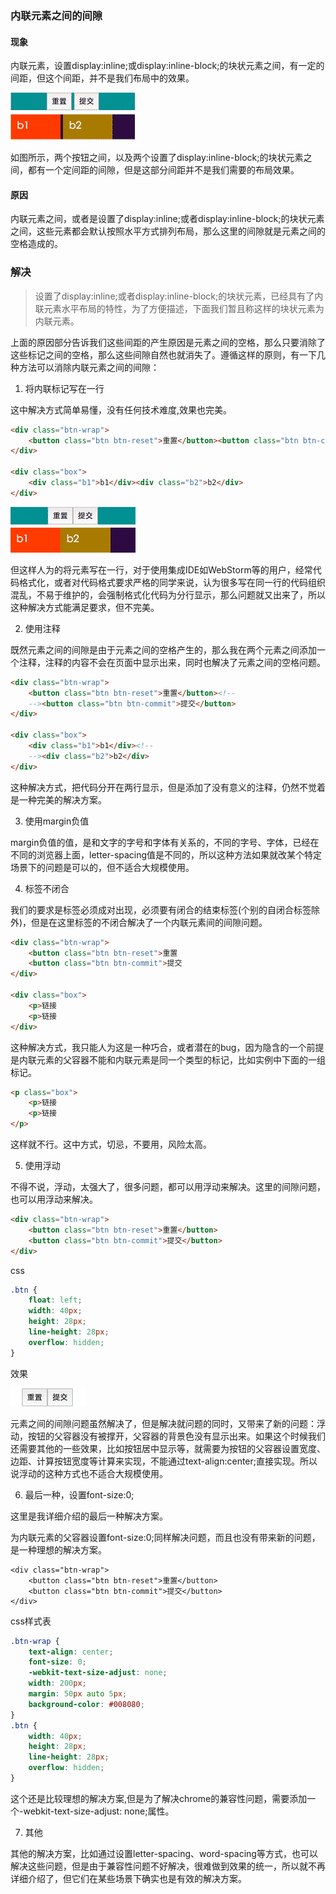 ### 内联元素之间的间隙

#### 现象

内联元素，设置display:inline;或display:inline-block;的块状元素之间，有一定的间距，但这个间距，并不是我们布局中的效果。

![](images/img1.png)

如图所示，两个按钮之间，以及两个设置了display:inline-block;的块状元素之间，都有一个定间距的间隙，但是这部分间距并不是我们需要的布局效果。

#### 原因

内联元素之间，或者是设置了display:inline;或者display:inline-block;的块状元素之间，这些元素都会默认按照水平方式排列布局，那么这里的间隙就是元素之间的空格造成的。

### 解决

> 设置了display:inline;或者display:inline-block;的块状元素，已经具有了内联元素水平布局的特性，为了方便描述，下面我们暂且称这样的块状元素为内联元素。

上面的原因部分告诉我们这些间距的产生原因是元素之间的空格，那么只要消除了这些标记之间的空格，那么这些间隙自然也就消失了。遵循这样的原则，有一下几种方法可以消除内联元素之间的间隙：

1. 将内联标记写在一行

这中解决方式简单易懂，没有任何技术难度,效果也完美。

```html
<div class="btn-wrap">
    <button class="btn btn-reset">重置</button><button class="btn btn-commit">提交</button>
</div>

<div class="box">
    <div class="b1">b1</div><div class="b2">b2</div>
</div>
```

![](images/img2.png)

但这样人为的将元素写在一行，对于使用集成IDE如WebStorm等的用户，经常代码格式化，或者对代码格式要求严格的同学来说，认为很多写在同一行的代码组织混乱，不易于维护的，会强制格式化代码为分行显示，那么问题就又出来了，所以这种解决方式能满足要求，但不完美。

2. 使用注释

既然元素之间的间隙是由于元素之间的空格产生的，那么我在两个元素之间添加一个注释，注释的内容不会在页面中显示出来，同时也解决了元素之间的空格问题。

```html
<div class="btn-wrap">
    <button class="btn btn-reset">重置</button><!--
    --><button class="btn btn-commit">提交</button>
</div>

<div class="box">
    <div class="b1">b1</div><!--
    --><div class="b2">b2</div>
</div>
```

这种解决方式，把代码分开在两行显示，但是添加了没有意义的注释，仍然不觉着是一种完美的解决方案。

3. 使用margin负值

margin负值的值，是和文字的字号和字体有关系的，不同的字号、字体，已经在不同的浏览器上面，letter-spacing值是不同的，所以这种方法如果就改某个特定场景下的问题是可以的，但不适合大规模使用。

4. 标签不闭合

我们的要求是标签必须成对出现，必须要有闭合的结束标签(个别的自闭合标签除外)，但是在这里标签的不闭合解决了一个内联元素间的间隙问题。

```html
<div class="btn-wrap">
    <button class="btn btn-reset">重置
    <button class="btn btn-commit">提交
</div>

<div class="box">
    <p>链接
    <p>链接
</div>
```

这种解决方式，我只能人为这是一种巧合，或者潜在的bug，因为隐含的一个前提是内联元素的父容器不能和内联元素是同一个类型的标记，比如实例中下面的一组标记。

```html
<p class="box">
    <p>链接
    <p>链接
</p>
```

这样就不行。这中方式，切忌，不要用，风险太高。

5. 使用浮动

不得不说，浮动，太强大了，很多问题，都可以用浮动来解决。这里的间隙问题，也可以用浮动来解决。

```html
<div class="btn-wrap">
    <button class="btn btn-reset">重置</button>
    <button class="btn btn-commit">提交</button>
</div>
```

css

```css
.btn {
    float: left;
    width: 40px;
    height: 28px;
    line-height: 28px;
    overflow: hidden;
}
```

效果

![](images/img3.png)

元素之间的间隙问题虽然解决了，但是解决就问题的同时，又带来了新的问题：浮动，按钮的父容器没有被撑开，父容器的背景色没有显示出来。如果这个时候我们还需要其他的一些效果，比如按钮居中显示等，就需要为按钮的父容器设置宽度、边距、计算按钮宽度等计算来实现，不能通过text-align:center;直接实现。所以说浮动的这种方式也不适合大规模使用。

6. 最后一种，设置font-size:0;

这里是我详细介绍的最后一种解决方案。

为内联元素的父容器设置font-size:0;同样解决问题，而且也没有带来新的问题，是一种理想的解决方案。

```htl
<div class="btn-wrap">
    <button class="btn btn-reset">重置</button>
    <button class="btn btn-commit">提交</button>
</div>
```

css样式表

```css
.btn-wrap {
    text-align: center;
    font-size: 0;
    -webkit-text-size-adjust: none;
    width: 200px;
    margin: 50px auto 5px;
    background-color: #008080;
}
.btn {
    width: 40px;
    height: 28px;
    line-height: 28px;
    overflow: hidden;
}
```

这个还是比较理想的解决方案,但是为了解决chrome的兼容性问题，需要添加一个-webkit-text-size-adjust: none;属性。

7. 其他

其他的解决方案，比如通过设置letter-spacing、word-spacing等方式，也可以解决这些问题，但是由于兼容性问题不好解决，很难做到效果的统一，所以就不再详细介绍了，但它们在某些场景下确实也是有效的解决方案。